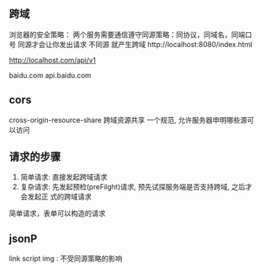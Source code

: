 ## 跨域
浏览器的安全策略：
两个服务需要通信遵守同源策略：同协议，同域名，同端口号
同源才会让你发出请求
不同源 就产生跨域
http://localhost:8080/index.html

http://localhost.com/api/v1

baidu.com     api.baidu.com

## cors
cross-origin-resource-share 跨域资源共享
一个规范, 允许服务器申明哪些源可以访问

## 请求的步骤
1. 简单请求: 直接发起跨域请求
2. 复杂请求: 先发起预检(preFilght)请求, 预先试探服务端是否支持跨域, 之后才会发起正    式的跨域请求

简单请求，表单可以构造的请求

## jsonP
link script img : 不受同源策略的影响